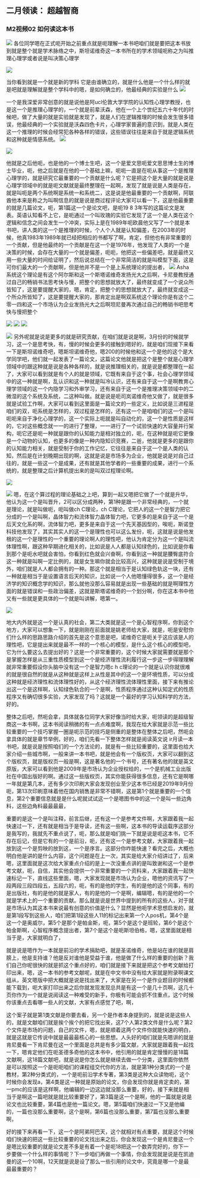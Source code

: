 
## 二月领读： 超越智商
### M2视频02 如何读这本书
![](https://tva1.sinaimg.cn/large/008eGmZEly1gn9hyp7pd0j311m0l40x8.jpg)
各位同学嗯在正式呃开始之前重点就是呃理解一本书吧咱们就是要把这本书放到就是整个就是学术脉络之中，斯坦诺维奇这一本书所在的学术领域呃称之为叫推理心理学或者说是叫决策心理学

![](https://tva1.sinaimg.cn/large/008eGmZEly1gn9i30e4sej311u0lg7fe.jpg)

当你看到就是一个就是新的学科 它是由谁确立的，就是什么他是一个什么样的就是吧就是理解就是整个学科中的嗯，是如何确立的，他最经典的实验是什么
![](https://tva1.sinaimg.cn/large/008eGmZEly1gn96ha2ufhj311k0l8tjm.jpg)



一个是我深爱非常创意的就是说他是阿ucl伦敦大学学院的认知性心理学教授，也是这一个是推理心理学的，一个就是前辈沃森，他在一个上个世纪五六十年代的时候吧，做了大量的就是实验就是发现了，就是人们在逻辑推理的时候会发生很多错误，他最经典的一个实验就是沃森四色卡片，心理学家普遍的意识到，就是人类在这一个推理的时候会经常犯各种各样的错误，这些错误往往是来自于就是逻辑系统和这种就是情感系统。
![](https://tva1.sinaimg.cn/large/008eGmZEly1gn96i63mp0j311u0leal5.jpg)


![](https://tva1.sinaimg.cn/large/008eGmZEly1gn96iwn5b0j311o0lcn5r.jpg)




他就是之后他呃，也是他的一个博士生吧，这一个是爱文思呃爱文思思博士生的博士毕业，呃，他之后就是在他的一个基础上嘛，呃呃一直是在呃从事这一个是推理心理学的，就是研究它最重要的一个贡献是什么呢？它是把这个是大量的就是说是心理学领域中的就是呃文献就是最终整理在一起啊，发现了就是说是人类是存在，就是叫呃是两个系统啊是系统一和系统二，这是说是他最重要的一个贡献啊，阿联酋他本来是称之为叫啊信息的就是说是商过程评论大家可以看一下，这是他最重要的就是几篇论文，呃，第1篇这一个是论文吧，是呃19 8 3年写的这篇论文是发表。英语认知看不上它，是呃通过一个叫玫瑰的实验它发现了这一个是人类在这个逻辑和信念之间会发生一个冲突，实际上是在1989年呃欧晨他又写了一个就是本书吧，讲人类的这一个是推理的时候，个人个人就是认知偏差，在2003年的时候，他真1983年1989年就已经把相应的书都写了啊，肯定，但他也有非常重要的一个贡献，但是他最终的一个贡献是在这一个是1976年，他发现了人类的一个是决策的时候，会存在大量的一个就是偏差，呃呃，他把这一些偏差吧，就是最终又用一些大量的时间给证明了，然后说总结在一个非常简洁的就是叫模型下面，这是可你们最大的一个贡献啊，但是他并不是一个是上系统理论的提出者，
![](https://tva1.sinaimg.cn/large/008eGmZEly1gn96jsbu55j31200lawmp.jpg)
Asha系统这个理论是有这个阿尔斯和这一个斯塔诺维奇发扬光大之后啊，卡尼曼教授通过自己的畅销书法思考快与慢，把整个的思想就放大了，最终就变成了一个说众所皆知了，这是要提醒大家的，嗯，肯定，把整个的思想就放大了，最终就变成这一个所众所皆知了，这是要提醒大家的，那肯定出是啊双系统这个理论你是有这个二零一四和这一个市场认为企业发扬光大之后啊坦尼曼再次通过自己的畅销书吧思考快与慢把整个



![](https://tva1.sinaimg.cn/large/008eGmZEly1gn96lln2bwj311u0l4k3e.jpg)
![](https://tva1.sinaimg.cn/large/008eGmZEly1gn96lvq4h2j311m0l4k35.jpg)
![](https://tva1.sinaimg.cn/large/008eGmZEly1gn96mjlvxkj311w0le15p.jpg)

![](https://tva1.sinaimg.cn/large/008eGmZEly1gn96n0jhc4j311s0lgwkz.jpg)
另外呢就是说是更多的就是研究贡献，在咱们就是说是啊，3月份的时候就学习，这一个是思考快，有，慢的时候会更多的接触到嗯好的，就是咱们现接下来看一下是斯坦诺维奇吧，嗯斯坦诺维奇他，嗯200的时候他和这一个是他的这个是大学同学吧，他们就一起发表了一篇论文，这篇论文他就是把这个是整个就是心理学领域中的跟这种就是说是各种各样的，就是说推理相关的，就是说是都整理在一起了，大家可以看到就是有个人的就是领域，它既有来自于这个事，社会心理学领域中的这一种就是啊，乱认识和这一种就是叫冷认识，还有来自于这一个是啊教育心理学领域的这一个内隐学习和外审学习，还有来自于这一个是推理决策领域中的二微湿的这个系统及系统，二这种叫做。就是说是呃司岚诺维奇他又做了，就是很多就是试验工作啊，大家可以看到这里面是一篇论文的一些定义，比如说是三进程是咱们的双，呃系统是怎样的，双过程是怎样的，还有这一个是咱咱们的这一个是叫呃呃来自于净化心理学的，这一个实际上呃就是叫自动化的，这一个是性质是这样的，它对这些概念就一一的进行了整理，一一进行了一个试验快速的大容量并行架构，呃它还是呃一种就是跟你的认知能力是相对独立的，呃，在这种就是呃它更像是一个动物的认知，也更多的像是一种内隐知识竞赛，二爸，他就是更多的是跟你的认知能力相关，就是受制于你的工作记忆，它往往是来自于这一个是人类的认知，然后是在计划晚期出现的啊，这就是说是市场多为企业，他就是说是对自己过往的，就是一些这一个是成果，还有就是其他学者的一些重要的成果，进行一个系统的，就是整理之后计算机提出来的是叫双过程理论啊。

![](https://tva1.sinaimg.cn/large/008eGmZEly1gn96ot0ljzj311u0ji40a.jpg)

![](https://tva1.sinaimg.cn/large/008eGmZEly1gn96pav4x9j311k0l0wn2.jpg)
嗯，在这个算过程的理论基础之上吧，算到一起又嗯把它做了一个就是升华，他认为这一个是叫晋升，2可以区分成两种，第1种是跟一个非常经典的，一个就是理论，就是叫做呃，呃叫做ch C理论，ch C理论，它把人的这一个是智力把它分成的一个是叫啊，晶体智力和流体智力晶体智力吧，它更多的是来自于这一个是后天文化系的啊，流体智力吧，更多是来自于这一个先天基因型的，唉呃，斯诺登科技他发现了，其实其实人的这一个是理性也可以这么发份，呃，这就是说是他发根的这一个是理性的一个重要的理论啊人的理性吧，他认为肯定分为这一个是叫流体理性啊，跟这种早期进化相关的，比如说是人人都是认知绿色的，比如说是你看到那个是呃水吧就会害怕，你看到红色就会兴奋啊，你看到这一种就是腰臀底符合这一种就是叫啊一定比例的，就是女生嘛你就会比较高兴，这种就是说是受制于境外，咱们就是人人都会拥有的一种。那这个就是相当于是认知绿色轨这一块，还有一种就是相当于是设置语言后天的知识，比如说一个人他嗯懂得很多，这一个是经济学的知识概念学的知识，那么就他没那么容易就是出现一些基础的就是啊理性方面的就是错误和一些政治偏差，这就是斯塔诺维奇的一个划分啊，你在这本书中他又有一些就是更具体的一个就是叫讲解，嗯第一。

![](https://tva1.sinaimg.cn/large/008eGmZEly1gn96r232ybj311u0l6akr.jpg)

地大内外就是这一个是认真的社会，第二大类就是这一个是心智程序啊，你到这个地方，大家可以想象一下，就是刚刚在前面就是姚老师给大家，就是，呃是安慰你们什么样的思路思路介绍的首先是这个意思是吧，诺维奇它是呃关于这应该是人的理性吧，它是提出来就是最不一样的一个核心的模型，是什么这个核心的模型吧，它为什么要这么去提出好的？这是一个非常重要的，这个时候大家就需要就是那个是掌握怎样是从三重性质模型到这一个是经济理性流利履行这一步这一步得理理解就非常重要假设你头脑中没有这一个是智力嗯c h c理论的一个就是认识你就很难的就是很自然的就是从这种就是这样上从性是其中的这一个是环境性质，可以分成这种就是经济理性和流体理性好的，从这个经济理性流体理性里面，接下来有推论出这一个是这样啊，认知绿色轨合的一个是啊，性质程序通过这种认知定式的性质程序又有确切很多实验，大家发现了吗？这就是一个最好的学习认知科学的方法，好的。



整体之后吧，然呃会拿，具体就各位同学大家好像当时给大家，呃领读的是超级智商这一本书啊，这本书阅读稍微的有一点点难度啊，我现在给大家就是示范一些比较重要的一个技巧掌握一圈是呃示范的技巧是侧重的是整体在整体之后吧，然呃会拿具体的就是章节举例，好的，咱们先看一下整体怎样就是阅读英文说 ir月读一本书吧，就是说是按照咱们的一个方法论的，就是有一些比较重要的，这里面也给大家介绍一些城市啊，一般来讲一本书吧，就是他会有一个版权页，大家可以翻到这个版权页，就是版权页一般是啊，这是著名他的一个书号，还有著名他的就是英文原版，大家可以看到他是2009年是市场认为企业授权给的，一个是机械工业出版社在中国出版好的啊。通过这一些版权页，其实你能获得很多信息，还有它是啊哪一年就是第几本，还有多少次印刷大家会发现创业至少这本书已经是2019年9月份呃，第13次印刷意味着他在国内销售是非常不错啊，这是第1个就是重要的一个信息，第2个重要信息就是是什么呢就试试这一个是嗯图书中的这一个是叫一些边角料，这些边角料最最最最，


重要的是这一个是叫注释，前言后继，还有这一个是参考文件啊，大家跟着我一起快速过一下，还有就是相当于是导读，还有这一些啊，这本书的导读运载序这部分是我写的，我就先不重点说了，呃，那么就是咱们挑一下就是说是呃这本书，它不存在后记，但是它有的一个是前沿，呃，还有这一个是参考文献，大家跟着我一起放到这一个是剪映的放到这，一个是序言。这部分你咋能快速？看完之后，大概也明白他是讲的是什么内容，这个问题是在上一次，其实是给大家介绍讲过了，后来嗯，这里面就是这次给大家重点介绍的是上一次没重点讲的是叫致谢和这一个是参考文献，呃，自信，其实他会提供一个非常重要的一个资料来，大家跟着我一起快速标记一下，直线这些里面，嗯，大家发现就是市场认为企业，嗯他的资讯写了一段两段三段四段五，五段六的，呃，有的是他的学生，有的是他的这个同事，有的是出版社，有的是他的就是家人，有的是他的一个是啊，编辑嗯，有的是他的一个就是学术上的一个重要的贡献。那么就是说是世界中提到的所有的这些人，对于就是市场认为其这本书来说最有创意的价值是什么？显然是他呃学术思想启发的，就是第1段写到这些人，咱们把第1段这些人11的标记出来第一个人pos机，第4个是这一个是奥威尔，第5个是那个是帕金斯，呃，第5个是这个是班轮，第6个是这个帕金斯啊，心智程序概念提出者，第7个是这个是呃斯坦伯格，嗯，这里面就是相当于是，大家就明白了，

就是说是嗯作为一本就是前沿的学术捐助吧，就是圣诺维奇，他是站在谁的就是肩膀上，他是支持谁？他是反对谁他是受益于谁，他是做了什么样的重要的创新？我们自己你呢很快的就是抓这个重点好的，咱们就是接下来就是把这个参考文献给打印出来，嗯，这一本书的参考文献呢，就是在中文书中没有给大家就是附录啊课文组从，英文嗯版中把大概就是说是找出来了，大家是在另一个是作业题目的时候都能下载到，呃大家打印出来之后你就发现发现总共是有这一个是几十页啊，这几十页你作为一个就是说阅读这一种难受的新手，你极有可能会抓不住重点，这个时候你该重点去看哪一些人的文献，大家有点感觉了吧，啊，

这个案子就是第1类文献是你要去看，另一个是作者本身提到的，就是说是这些人的，就是文献咱们就是挨个挨个的把它找出来，这7个人第2类文件是什么呢？第2个文件是市场的问题，自己的文件，嗯，就是顺着这两个文件你就能快速的明白，就是这就是它传说中就是最最最核心的一些思想。人头好的咱们就是先嗯讲的就是肯尼曼看一下肯尼曼在这一个里面是总共是有多少篇文献，大家就是跟着我一起找一下，嗯肯定他们在呃圣德多奇他的这本书中，他引用的就是肯定慢慢的是18篇文献啊，这18篇文献吧，就是说是你怎么就是继续去做一个分类，这里面你依然是可以按照这一个是呃呃咱们的课程组交代你的方法，就是第1种分类式的一个是教材，第2种分类式的，一个是呃前沿学术专著，第3类是这种大众读物呃，这个时候你会发现a，第4类是这一种就是原始的论文，你会发现你就是肯定卖的，第一pmc的应该是这样啊，他编辑的一边这边就没那么重要，好的，接下来就是相当于是啊这一篇吧就是就比较重要好了，第3篇是这一个是啊，他的一篇就是说是论文也比较重要，第4篇也是他一篇论文。嗯，第5篇咱们快速过一下又是他编的，一篇也没那么重要啊，这个是啊，第6篇也没那么重要，第7篇也没那么重要啊，


好的接下来再看一下，这一个是阿弟阿巴天，这个就相对有点重要，就是这个时候咱们快速的把这一些比较重要的论文找出来之后，你会发现这一个是肯尼曼这一个是嗯比较重要的就是论文差不多是有着一个是呃18把这一个数弄完好的，你下一步要做一个什么样的事情呢？下一步咱们再做一个事情，你会发现就是说是在凯迪曼的这一个10啊，12天就是说是设了那么一些引用的论文中，究竟是哪一个是最最最重要的？




